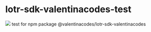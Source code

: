 # lotr-sdk-valentinacodes-test

![](https://media.giphy.com/media/8Xu2IkvLsjyLe/giphy.gif)
test for npm package @valentinacodes/lotr-sdk-valentinacodes
